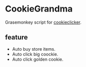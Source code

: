 CookieGrandma
=============

Grasemonkey script for [cookieclicker](http://orteil.dashnet.org/cookieclicker/).


feature
-------
 - Auto buy store items.
 - Auto click big coockie.
 - Auto click golden cookie.

